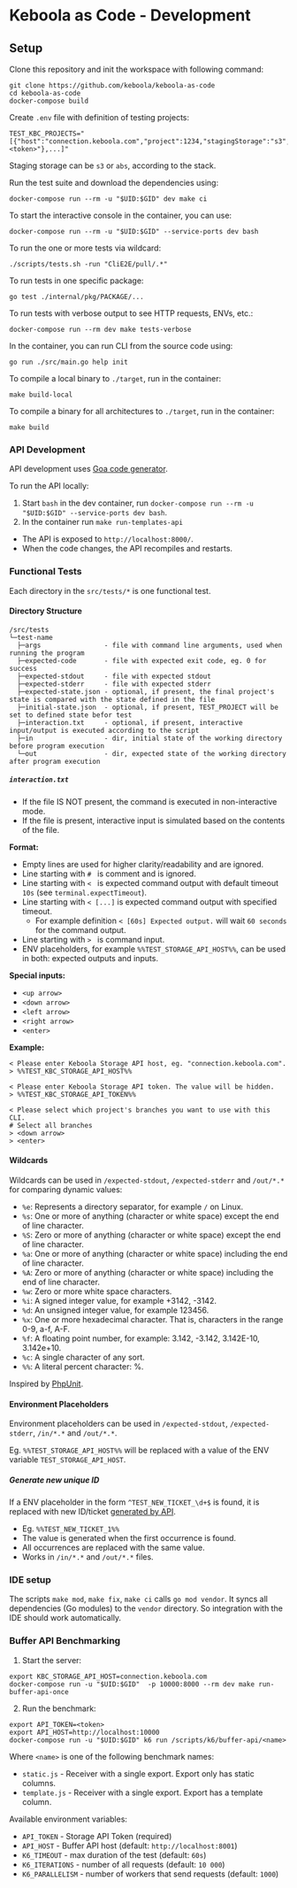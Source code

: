 # Keboola as Code - Development

## Setup

Clone this repository and init the workspace with following command:

```
git clone https://github.com/keboola/keboola-as-code
cd keboola-as-code
docker-compose build
```

Create `.env` file with definition of testing projects:
```
TEST_KBC_PROJECTS="[{"host":"connection.keboola.com","project":1234,"stagingStorage":"s3","token":"<token>"},...]"
```

Staging storage can be `s3` or `abs`, according to the stack.

Run the test suite and download the dependencies using:

```
docker-compose run --rm -u "$UID:$GID" dev make ci
```

To start the interactive console in the container, you can use:
```
docker-compose run --rm -u "$UID:$GID" --service-ports dev bash
```

To run the one or more tests via wildcard:
```
./scripts/tests.sh -run "CliE2E/pull/.*"
```

To run tests in one specific package:
```
go test ./internal/pkg/PACKAGE/...
```

To run tests with verbose output to see HTTP requests, ENVs, etc.:
```
docker-compose run --rm dev make tests-verbose
```

In the container, you can run CLI from the source code using:
```
go run ./src/main.go help init
```

To compile a local binary to `./target`, run in the container:
```
make build-local
```

To compile a binary for all architectures to `./target`, run in the container:
```
make build
```

### API Development

API development uses [Goa code generator](https://goa.design/).

To run the API locally:
1. Start `bash` in the dev container, run `docker-compose run --rm -u "$UID:$GID" --service-ports dev bash`.
2. In the container run `make run-templates-api`
 - The API is exposed to `http://localhost:8000/`.
 - When the code changes, the API recompiles and restarts.

### Functional Tests

Each directory in the `src/tests/*` is one functional test.

#### Directory Structure

```
/src/tests
└─test-name
  ├─args                - file with command line arguments, used when running the program
  ├─expected-code       - file with expected exit code, eg. 0 for success
  ├─expected-stdout     - file with expected stdout
  ├─expected-stderr     - file with expected stderr
  ├─expected-state.json - optional, if present, the final project's state is compared with the state defined in the file
  ├─initial-state.json  - optional, if present, TEST_PROJECT will be set to defined state befor test
  ├─interaction.txt     - optional, if present, interactive input/output is executed according to the script
  ├─in                  - dir, initial state of the working directory before program execution
  └─out                 - dir, expected state of the working directory after program execution
```

##### `interaction.txt`

- If the file IS NOT present, the command is executed in non-interactive mode.
- If the file is present, interactive input is simulated based on the contents of the file.

**Format:**
- Empty lines are used for higher clarity/readability and are ignored.
- Line starting with `# ` is comment and is ignored.
- Line starting with `< ` is expected command output with default timeout `10s` (see `terminal.expectTimeout`).
- Line starting with `< [...]` is expected command output with specified timeout.
  - For example definition `< [60s] Expected output.` will wait `60 seconds` for the command output.
- Line starting with `> ` is command input.
- ENV placeholders, for example `%%TEST_STORAGE_API_HOST%%`, can be used in both: expected outputs and inputs.

**Special inputs:**
- `<up arrow>`
- `<down arrow>`
- `<left arrow>`
- `<right arrow>`
- `<enter>`

**Example:**
```
< Please enter Keboola Storage API host, eg. "connection.keboola.com".
> %%TEST_KBC_STORAGE_API_HOST%%

< Please enter Keboola Storage API token. The value will be hidden.
> %%TEST_KBC_STORAGE_API_TOKEN%%

< Please select which project's branches you want to use with this CLI.
# Select all branches
> <down arrow>
> <enter>
```


#### Wildcards

Wildcards can be used in `/expected-stdout`, `/expected-stderr` and `/out/*.*` for comparing dynamic values:
- `%e`: Represents a directory separator, for example `/` on Linux.
- `%s`: One or more of anything (character or white space) except the end of line character.
- `%S`: Zero or more of anything (character or white space) except the end of line character.
- `%a`: One or more of anything (character or white space) including the end of line character.
- `%A`: Zero or more of anything (character or white space) including the end of line character.
- `%w`: Zero or more white space characters.
- `%i`: A signed integer value, for example +3142, -3142.
- `%d`: An unsigned integer value, for example 123456.
- `%x`: One or more hexadecimal character. That is, characters in the range 0-9, a-f, A-F.
- `%f`: A floating point number, for example: 3.142, -3.142, 3.142E-10, 3.142e+10.
- `%c`: A single character of any sort.
- `%%`: A literal percent character: %.

Inspired by [PhpUnit](https://phpunit.readthedocs.io/en/9.5/assertions.html#assertstringmatchesformat).

#### Environment Placeholders
Environment placeholders can be used in `/expected-stdout`, `/expected-stderr`, `/in/*.*` and `/out/*.*`.

Eg. `%%TEST_STORAGE_API_HOST%%` will be replaced with a value of the ENV variable `TEST_STORAGE_API_HOST`.

##### Generate new unique ID

If a ENV placeholder in the form `^TEST_NEW_TICKET_\d+$` is found, it is replaced with new ID/ticket [generated by API](https://keboola.docs.apiary.io/#reference/tickets/generate-unique-id/generate-new-id).
- Eg. `%%TEST_NEW_TICKET_1%%`
- The value is generated when the first occurrence is found.
- All occurrences are replaced with the same value.
- Works in `/in/*.*` and `/out/*.*` files.

### IDE setup

The scripts `make mod`, `make fix`, `make ci` calls `go mod vendor`.
It syncs all dependencies (Go modules) to the `vendor` directory.
So integration with the IDE should work automatically.

### Buffer API Benchmarking

1. Start the server:
```
export KBC_STORAGE_API_HOST=connection.keboola.com
docker-compose run -u "$UID:$GID"  -p 10000:8000 --rm dev make run-buffer-api-once
```
2. Run the benchmark:
```
export API_TOKEN=<token>
export API_HOST=http://localhost:10000
docker-compose run -u "$UID:$GID" k6 run /scripts/k6/buffer-api/<name>
```

Where `<name>` is one of the following benchmark names:
- `static.js` - Receiver with a single export. Export only has static columns.
- `template.js` - Receiver with a single export. Export has a template column.

Available environment variables:

- `API_TOKEN` - Storage API Token (required)
- `API_HOST` - Buffer API host (default: `http://localhost:8001`)
- `K6_TIMEOUT` - max duration of the test (default: `60s`)
- `K6_ITERATIONS` - number of all requests (default: `10 000`)
- `K6_PARALLELISM` - number of workers that send requests (default: `1000`)
